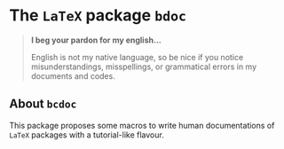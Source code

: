 The `LaTeX` package `bdoc`
==========================


> **I beg your pardon for my english...**
>
> English is not my native language, so be nice if you notice misunderstandings, misspellings, or grammatical errors in my documents and codes.


About `bcdoc`
-------------

This package proposes some macros to write human documentations of `LaTeX` packages with a tutorial-like flavour.
